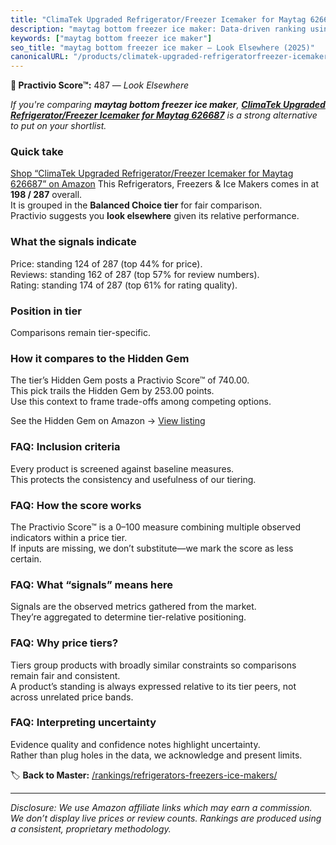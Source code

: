 ```yaml
---
title: "ClimaTek Upgraded Refrigerator/Freezer Icemaker for Maytag 626687"
description: "maytag bottom freezer ice maker: Data-driven ranking using the Practivio Score™. Positioned by quality, value, demand, findability, momentum."
keywords: ["maytag bottom freezer ice maker"]
seo_title: "maytag bottom freezer ice maker — Look Elsewhere (2025)"
canonicalURL: "/products/climatek-upgraded-refrigeratorfreezer-icemaker-for-maytag-626687-B086L61MBK/"
---
```


**🚫 Practivio Score™:** 487 — _Look Elsewhere_


*If you're comparing **maytag bottom freezer ice maker**, **[ClimaTek Upgraded Refrigerator/Freezer Icemaker for Maytag 626687](https://www.amazon.com/dp/B086L61MBK?tag=practivio-20)** is a strong alternative to put on your shortlist.*
### Quick take
[Shop “ClimaTek Upgraded Refrigerator/Freezer Icemaker for Maytag 626687” on Amazon](https://www.amazon.com/dp/B086L61MBK?tag=practivio-20)
This Refrigerators, Freezers & Ice Makers comes in at **198 / 287** overall.  
It is grouped in the **Balanced Choice tier** for fair comparison.  
Practivio suggests you **look elsewhere** given its relative performance.

### What the signals indicate
Price: standing 124 of 287 (top 44% for price).  
Reviews: standing 162 of 287 (top 57% for review numbers).  
Rating: standing 174 of 287 (top 61% for rating quality).  

### Position in tier
Comparisons remain tier-specific.

### How it compares to the Hidden Gem
The tier’s Hidden Gem posts a Practivio Score™ of 740.00.  
This pick trails the Hidden Gem by 253.00 points.  
Use this context to frame trade-offs among competing options.  

See the Hidden Gem on Amazon → [View listing](https://www.amazon.com/dp/B07J1YVSNQ?tag=practivio-20)

### FAQ: Inclusion criteria
Every product is screened against baseline measures.  
This protects the consistency and usefulness of our tiering.

### FAQ: How the score works
The Practivio Score™ is a 0–100 measure combining multiple observed indicators within a price tier.  
If inputs are missing, we don’t substitute—we mark the score as less certain.

### FAQ: What “signals” means here
Signals are the observed metrics gathered from the market.  
They’re aggregated to determine tier-relative positioning.

### FAQ: Why price tiers?
Tiers group products with broadly similar constraints so comparisons remain fair and consistent.  
A product’s standing is always expressed relative to its tier peers, not across unrelated price bands.

### FAQ: Interpreting uncertainty
Evidence quality and confidence notes highlight uncertainty.  
Rather than plug holes in the data, we acknowledge and present limits.


🏷️ **Back to Master:** [/rankings/refrigerators-freezers-ice-makers/](/rankings/refrigerators-freezers-ice-makers/)

---
_Disclosure: We use Amazon affiliate links which may earn a commission. We don’t display live prices or review counts. Rankings are produced using a consistent, proprietary methodology._

